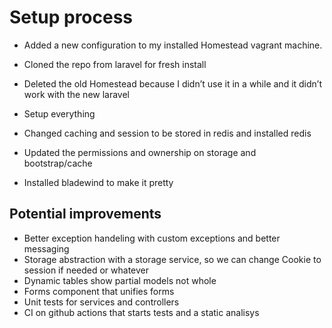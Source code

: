 # Setup process

-   Added a new configuration to my installed Homestead vagrant machine.

-   Cloned the repo from laravel for fresh install

-   Deleted the old Homestead because I didn’t use it in a while and it didn’t work with the new laravel

-   Setup everything

-   Changed caching and session to be stored in redis and installed redis

-   Updated the permissions and ownership on storage and bootstrap/cache

-   Installed bladewind to make it pretty

## Potential improvements

- Better exception handeling with custom exceptions and better messaging
- Storage abstraction with a storage service, so we can change Cookie to session if needed or whatever
- Dynamic tables show partial models not whole
- Forms component that unifies  forms
- Unit tests for services and controllers
- CI on github actions that starts tests and a static analisys 
